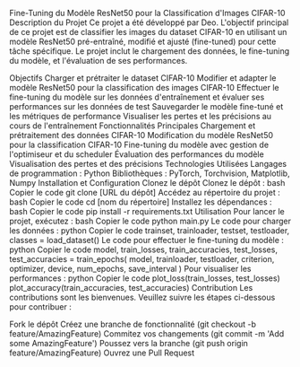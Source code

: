 Fine-Tuning du Modèle ResNet50 pour la Classification d'Images CIFAR-10
Description du Projet
Ce projet a été développé par Deo. L'objectif principal de ce projet est de classifier les images du dataset CIFAR-10 en utilisant un modèle ResNet50 pré-entraîné, modifié et ajusté (fine-tuned) pour cette tâche spécifique. Le projet inclut le chargement des données, le fine-tuning du modèle, et l'évaluation de ses performances.

Objectifs
Charger et prétraiter le dataset CIFAR-10
Modifier et adapter le modèle ResNet50 pour la classification des images CIFAR-10
Effectuer le fine-tuning du modèle sur les données d'entraînement et évaluer ses performances sur les données de test
Sauvegarder le modèle fine-tuné et les métriques de performance
Visualiser les pertes et les précisions au cours de l'entraînement
Fonctionnalités Principales
Chargement et prétraitement des données CIFAR-10
Modification du modèle ResNet50 pour la classification CIFAR-10
Fine-tuning du modèle avec gestion de l'optimiseur et du scheduler
Évaluation des performances du modèle
Visualisation des pertes et des précisions
Technologies Utilisées
Langages de programmation : Python
Bibliothèques : PyTorch, Torchvision, Matplotlib, Numpy
Installation et Configuration
Clonez le dépôt
Clonez le dépôt :
bash
Copier le code
git clone [URL du dépôt]
Accédez au répertoire du projet :
bash
Copier le code
cd [nom du répertoire]
Installez les dépendances :
bash
Copier le code
pip install -r requirements.txt
Utilisation
Pour lancer le projet, exécutez :
bash
Copier le code
python main.py
Le code pour charger les données :
python
Copier le code
trainset, trainloader, testset, testloader, classes = load_dataset()
Le code pour effectuer le fine-tuning du modèle :
python
Copier le code
model, train_losses, train_accuracies, test_losses, test_accuracies = train_epochs(
    model, trainloader, testloader, criterion, optimizer, device,
    num_epochs, save_interval
)
Pour visualiser les performances :
python
Copier le code
plot_loss(train_losses, test_losses)
plot_accuracy(train_accuracies, test_accuracies)
Contribution
Les contributions sont les bienvenues. Veuillez suivre les étapes ci-dessous pour contribuer :

Fork le dépôt
Créez une branche de fonctionnalité (git checkout -b feature/AmazingFeature)
Commitez vos changements (git commit -m 'Add some AmazingFeature')
Poussez vers la branche (git push origin feature/AmazingFeature)
Ouvrez une Pull Request
